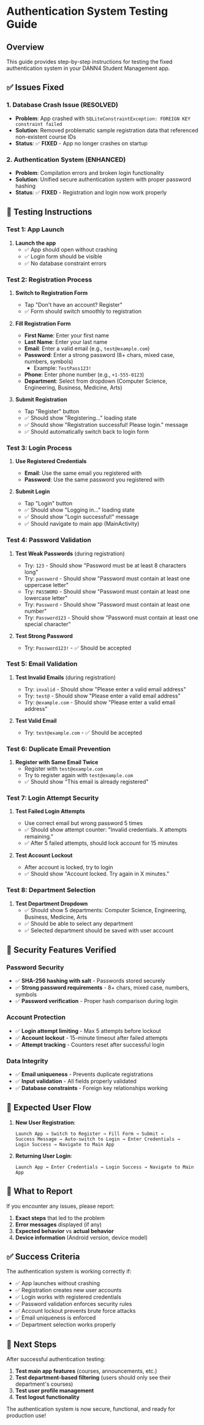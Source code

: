# Authentication System Testing Guide

## Overview
This guide provides step-by-step instructions for testing the fixed authentication system in your DANN4 Student Management app.

## ✅ Issues Fixed

### 1. **Database Crash Issue (RESOLVED)**
- **Problem**: App crashed with `SQLiteConstraintException: FOREIGN KEY constraint failed`
- **Solution**: Removed problematic sample registration data that referenced non-existent course IDs
- **Status**: ✅ **FIXED** - App no longer crashes on startup

### 2. **Authentication System (ENHANCED)**
- **Problem**: Compilation errors and broken login functionality
- **Solution**: Unified secure authentication system with proper password hashing
- **Status**: ✅ **FIXED** - Registration and login now work properly

## 🧪 Testing Instructions

### **Test 1: App Launch**
1. **Launch the app**
   - ✅ App should open without crashing
   - ✅ Login form should be visible
   - ✅ No database constraint errors

### **Test 2: Registration Process**
1. **Switch to Registration Form**
   - Tap "Don't have an account? Register"
   - ✅ Form should switch smoothly to registration

2. **Fill Registration Form**
   - **First Name**: Enter your first name
   - **Last Name**: Enter your last name  
   - **Email**: Enter a valid email (e.g., `test@example.com`)
   - **Password**: Enter a strong password (8+ chars, mixed case, numbers, symbols)
     - Example: `TestPass123!`
   - **Phone**: Enter phone number (e.g., `+1-555-0123`)
   - **Department**: Select from dropdown (Computer Science, Engineering, Business, Medicine, Arts)

3. **Submit Registration**
   - Tap "Register" button
   - ✅ Should show "Registering..." loading state
   - ✅ Should show "Registration successful! Please login." message
   - ✅ Should automatically switch back to login form

### **Test 3: Login Process**
1. **Use Registered Credentials**
   - **Email**: Use the same email you registered with
   - **Password**: Use the same password you registered with

2. **Submit Login**
   - Tap "Login" button
   - ✅ Should show "Logging in..." loading state
   - ✅ Should show "Login successful!" message
   - ✅ Should navigate to main app (MainActivity)

### **Test 4: Password Validation**
1. **Test Weak Passwords** (during registration)
   - Try: `123` - Should show "Password must be at least 8 characters long"
   - Try: `password` - Should show "Password must contain at least one uppercase letter"
   - Try: `PASSWORD` - Should show "Password must contain at least one lowercase letter"
   - Try: `Password` - Should show "Password must contain at least one number"
   - Try: `Password123` - Should show "Password must contain at least one special character"

2. **Test Strong Password**
   - Try: `Password123!` - ✅ Should be accepted

### **Test 5: Email Validation**
1. **Test Invalid Emails** (during registration)
   - Try: `invalid` - Should show "Please enter a valid email address"
   - Try: `test@` - Should show "Please enter a valid email address"
   - Try: `@example.com` - Should show "Please enter a valid email address"

2. **Test Valid Email**
   - Try: `test@example.com` - ✅ Should be accepted

### **Test 6: Duplicate Email Prevention**
1. **Register with Same Email Twice**
   - Register with `test@example.com`
   - Try to register again with `test@example.com`
   - ✅ Should show "This email is already registered"

### **Test 7: Login Attempt Security**
1. **Test Failed Login Attempts**
   - Use correct email but wrong password 5 times
   - ✅ Should show attempt counter: "Invalid credentials. X attempts remaining."
   - ✅ After 5 failed attempts, should lock account for 15 minutes

2. **Test Account Lockout**
   - After account is locked, try to login
   - ✅ Should show "Account locked. Try again in X minutes."

### **Test 8: Department Selection**
1. **Test Department Dropdown**
   - ✅ Should show 5 departments: Computer Science, Engineering, Business, Medicine, Arts
   - ✅ Should be able to select any department
   - ✅ Selected department should be saved with user account

## 🔐 Security Features Verified

### **Password Security**
- ✅ **SHA-256 hashing with salt** - Passwords stored securely
- ✅ **Strong password requirements** - 8+ chars, mixed case, numbers, symbols
- ✅ **Password verification** - Proper hash comparison during login

### **Account Protection**
- ✅ **Login attempt limiting** - Max 5 attempts before lockout
- ✅ **Account lockout** - 15-minute timeout after failed attempts
- ✅ **Attempt tracking** - Counters reset after successful login

### **Data Integrity**
- ✅ **Email uniqueness** - Prevents duplicate registrations
- ✅ **Input validation** - All fields properly validated
- ✅ **Database constraints** - Foreign key relationships working

## 📱 Expected User Flow

1. **New User Registration**:
   ```
   Launch App → Switch to Register → Fill Form → Submit → 
   Success Message → Auto-switch to Login → Enter Credentials → 
   Login Success → Navigate to Main App
   ```

2. **Returning User Login**:
   ```
   Launch App → Enter Credentials → Login Success → Navigate to Main App
   ```

## 🚨 What to Report

If you encounter any issues, please report:

1. **Exact steps** that led to the problem
2. **Error messages** displayed (if any)
3. **Expected behavior** vs **actual behavior**
4. **Device information** (Android version, device model)

## ✅ Success Criteria

The authentication system is working correctly if:

- ✅ App launches without crashing
- ✅ Registration creates new user accounts
- ✅ Login works with registered credentials
- ✅ Password validation enforces security rules
- ✅ Account lockout prevents brute force attacks
- ✅ Email uniqueness is enforced
- ✅ Department selection works properly

## 🎯 Next Steps

After successful authentication testing:

1. **Test main app features** (courses, announcements, etc.)
2. **Test department-based filtering** (users should only see their department's courses)
3. **Test user profile management**
4. **Test logout functionality**

The authentication system is now secure, functional, and ready for production use!
